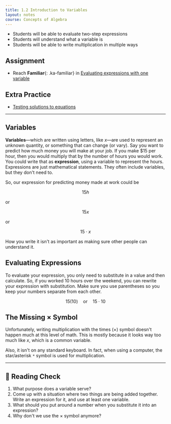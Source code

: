 ```yaml
---
title: 1.2 Introduction to Variables
layout: notes
course: Concepts of Algebra
---
```


- Students will be able to evaluate two-step expressions
- Students will understand what a variable is
- Students will be able to write multiplication in multiple ways

## Assignment

- Reach **Familiar**{: .ka-familiar} in [Evaluating expressions with one variable](https://www.khanacademy.org/math/algebra/x2f8bb11595b61c86:foundation-algebra/x2f8bb11595b61c86:intro-variables/e/evaluating_expressions_1)

## Extra Practice

- [Testing solutions to equations](https://www.khanacademy.org/math/get-ready-for-algebra-i/x127ac35e11aba30e:get-ready-for-equations-inequalities/x127ac35e11aba30e:algebraic-equations-basics/e/testing-solutions-of-equations-inequalities)

---

## Variables

**Variables**—which are written using letters, like $x$—are used to represent an unknown quantity, or something that can change (or vary). Say you want to predict how much money you will make at your job. If you make $15 per hour, then you would multiply that by the number of hours you would work. You could write that as **expression**, using a variable to represent the hours. Expressions are just mathematical statements. They often include variables, but they don't need to.

So, our expression for predicting money made at work could be

$$ 15h $$

or

$$ 15x$$

or

$$15\cdot x$$

How you write it isn't as important as making sure other people can understand it.

## Evaluating Expressions

To evaluate your expression, you only need to substitute in a value and then calculate. So, if you worked 10 hours over the weekend, you can rewrite your expression with substitution. Make sure you use parentheses so you keep your numbers separate from each other.

$$15(10)\quad \text{or}\quad 15\cdot 10$$

## The Missing $\times$ Symbol

Unfortunately, writing multiplication with the times $(\times)$ symbol doesn't happen much at this level of math. This is mostly because it looks way too much like $x$, which is a common variable.

Also, it isn't on any standard keyboard. In fact, when using a computer, the star/asterisk `*` symbol is used for multiplication.

---

## 📖 Reading Check

1. What purpose does a variable serve?
2. Come up with a situation where two things are being added together. Write an expression for it, and use at least one variable.
3. What should you put around a number when you substitute it into an expression?
4. Why don't we use the $\times$ symbol anymore?
